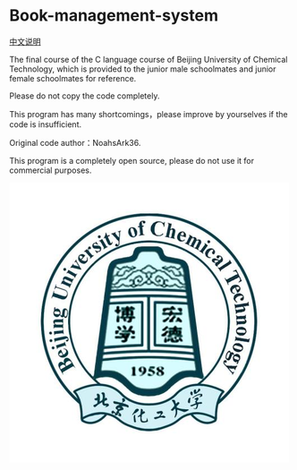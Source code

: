 # Book-management-system
[中文说明](https://github.com/NoahsArk36/Book-management-system/blob/master/README-CN.md)

The final course of the C language course of Beijing University of Chemical Technology, which is provided to the junior male schoolmates and junior female schoolmates for reference. 

Please do not copy the code completely. 

This program has many shortcomings，please improve by yourselves if the code is insufficient.

Original code author：NoahsArk36.

This program is a completely open source, please do not use it for commercial purposes.

![截图](BUCT.jpg)
